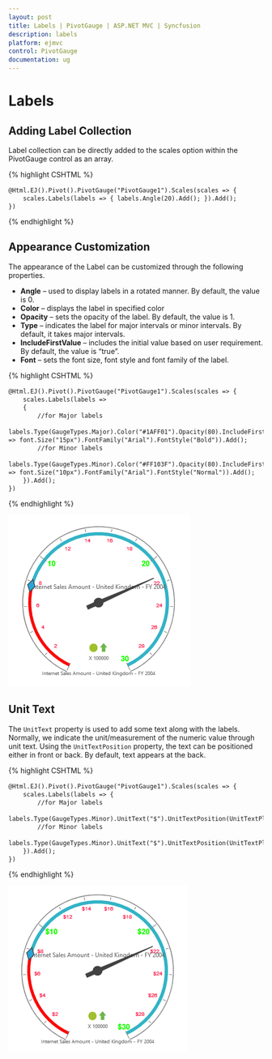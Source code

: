 ```yaml
---
layout: post
title: Labels | PivotGauge | ASP.NET MVC | Syncfusion
description: labels 
platform: ejmvc
control: PivotGauge
documentation: ug
---
```


# Labels

## Adding Label Collection

Label collection can be directly added to the scales option within the PivotGauge control as an array.

{% highlight CSHTML %}

    @Html.EJ().Pivot().PivotGauge("PivotGauge1").Scales(scales => {
        scales.Labels(labels => { labels.Angle(20).Add(); }).Add();
    })

{% endhighlight  %}

## Appearance Customization

The appearance of the Label can be customized through the following properties.

* **Angle** – used to display labels in a rotated manner.  By default, the value is 0.
* **Color** – displays the label in specified color
* **Opacity** – sets the opacity of the label. By default, the value is 1.
* **Type** – indicates the label for major intervals or minor intervals.  By default, it takes major intervals.
* **IncludeFirstValue** – includes the initial value based on user requirement.  By default, the value is “true”.
* **Font** – sets the font size, font style and font family of the label.

{% highlight CSHTML %}

    @Html.EJ().Pivot().PivotGauge("PivotGauge1").Scales(scales => {
        scales.Labels(labels =>
        {
            //for Major labels        
            labels.Type(GaugeTypes.Major).Color("#1AFF01").Opacity(80).IncludeFirstValue(false).Font(font => font.Size("15px").FontFamily("Arial").FontStyle("Bold")).Add();
            //for Minor labels   
            labels.Type(GaugeTypes.Minor).Color("#FF103F").Opacity(80).IncludeFirstValue(true).Font(font => font.Size("10px").FontFamily("Arial").FontStyle("Normal")).Add();
        }).Add();
    })

{% endhighlight  %}

![](Labels_images/AppearanceCustomization.png) 


## Unit Text

The `UnitText` property is used to add some text along with the labels. Normally, we indicate the unit/measurement of the numeric value through unit text. Using the `UnitTextPosition` property, the text can be positioned either in front or back.  By default, text appears at the back.

{% highlight CSHTML %}

    @Html.EJ().Pivot().PivotGauge("PivotGauge1").Scales(scales => {
        scales.Labels(labels => { 
            //for Major labels 
            labels.Type(GaugeTypes.Minor).UnitText("$").UnitTextPosition(UnitTextPlacement.Front).Add();
            //for Minor labels
            labels.Type(GaugeTypes.Minor).UnitText("$").UnitTextPosition(UnitTextPlacement.Front).Add(); 
        }).Add();
    })

{% endhighlight %}

![](Labels_images/UnitText.png) 


